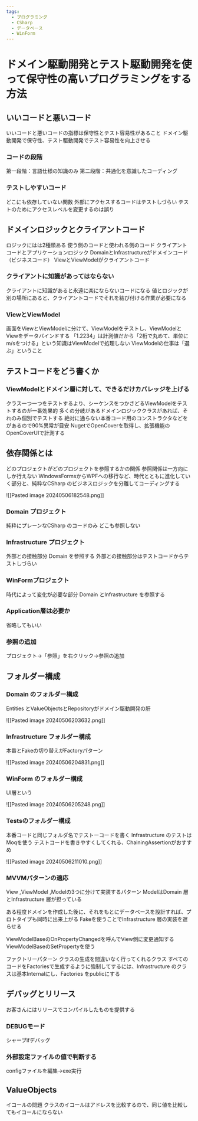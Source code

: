 ```yaml
---
tags:
  - プログラミング
  - CSharp
  - データベース
  - WinForm
---
```

# ドメイン駆動開発とテスト駆動開発を使って保守性の高いプログラミングをする方法

## いいコードと悪いコード

いいコードと悪いコードの指標は保守性とテスト容易性があること
ドメイン駆動開発で保守性、テスト駆動開発でテスト容易性を向上させる

### コードの段階

第一段階：言語仕様の知識のみ
第二段階：共通化を意識したコーディング

### テストしやすいコード 

どこにも依存していない関数
外部にアクセスするコードはテストしづらい
テストのためにアクセスレベルを変更するのは誤り

## ドメインロジックとクライアントコード

ロジックにはは2種類ある
使う側のコードと使われる側のコード
クライアントコードとアプリケーションロジック
DomainとInfrastructureがドメインコード（ビジネスコード）
ViewとViewModelがクライアントコード

### クライアントに知識があってはならない

クライアントに知識があると永遠に楽にならないコードになる
値とロジックが別の場所にあると、クライアントコードでそれを結び付ける作業が必要になる

### ViewとViewModel

画面をViewとViewModelに分けて、ViewModelをテストし、ViewModelとViewをデータバインドする
「1.2234」は計測値だから「2桁で丸めて、単位にm/sをつける」という知識はViewModelで処理しない
ViewModelの仕事は「選ぶ」ということ

## テストコードをどう書くか

### ViewModelとドメイン層に対して、できるだけカバレッジを上げる

クラス一つ一つをテストするより、シーケンスをつかさどるViewModelをテストするのが一番効果的
多くの分岐があるドメインロジッククラスがあれば、それのみ個別でテストする
絶対に通らない本番コード用のコンストラクタなどをがあるので90%異常が目安
NugetでOpenCoverを取得し、拡張機能のOpenCoverUIで計測する

## 依存関係とは

どのプロジェクトがどのプロジェクトを参照するかの関係 
参照関係は一方向にしか行えない
WindowsFormsからWPFへの移行など、時代とともに進化していく部分と、純粋なCSharp のビジネスロジックを分離してコーディングする

![[Pasted image 20240506182548.png]]

### Domain プロジェクト 

純粋にプレーンなCSharp のコードのみ
どこも参照しない

### Infrastructure プロジェクト

外部との接触部分
Domain を参照する
外部との接触部分はテストコードからテストしづらい

### WinFormプロジェクト

時代によって変化が必要な部分 
Domain とInfrastructure を参照する

### Application層は必要か

省略してもいい

### 参照の追加

プロジェクト→「参照」を右クリック→参照の追加

## フォルダー構成

### Domain のフォルダー構成 

Entities とValueObjectsとRepositoryがドメイン駆動開発の肝

![[Pasted image 20240506203632.png]]

### Infrastructure フォルダー構成

本番とFakeの切り替えがFactoryパターン

![[Pasted image 20240506204831.png]]

### WinForm のフォルダー構成 

UI層という

![[Pasted image 20240506205248.png]]

### Testsのフォルダー構成 

本番コードと同じフォルダ名でテストーコードを書く
Infrastructure のテストはMoqを使う
テストコードを書きやすくしてくれる、ChainingAssertionがおすすめ

![[Pasted image 20240506211010.png]]
### MVVMパターンの適応

View ,ViewModel ,Modelの3つに分けて実装するパターン 
ModelはDomain 層とInfrastructure 層が担っている

ある程度ドメインを作成した後に、それをもとにデータベースを設計すれば、プロトタイプも同時に出来上がる
Fakeを使うことでInfrastructure 層の実装を遅らせる

ViewModelBaseのOnPropertyChangedを呼んでView側に変更通知する
ViewModelBaseのSetPropertyを使う

ファクトリーパターン
クラスの生成を間違いなく行ってくれるクラス
すべてのコードをFactoriesで生成するように強制してするには、Infrastructure のクラスは基本Internalにし、Factories をpublicにする

## デバッグとリリース

お客さんにはリリースでコンパイルしたものを提供する

### DEBUGモード

シャープifデバッグ 

### 外部設定ファイルの値で判断する

configファイルを編集→exe実行

## ValueObjects 

イコールの問題
クラスのイコールはアドレスを比較するので、同じ値を比較してもイコールにならない